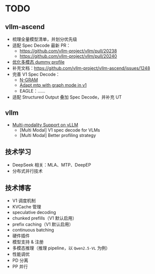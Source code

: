 # TODO

## vllm-ascend

- 梳理全量模型清单，并划分优先级
- 适配 Spec Decode 最新 PR：
  - https://github.com/vllm-project/vllm/pull/20238
  - https://github.com/vllm-project/vllm/pull/20240
- [优化多模态 dummy profile](https://github.com/vllm-project/vllm-ascend/issues/1465)
- 补充文档：https://github.com/vllm-project/vllm-ascend/issues/1248
- 完善 V1 Spec Decode：
  - [N-GRAM](https://github.com/vllm-project/vllm-ascend/pull/874/files)
  - [Adapt mtp with graph mode in v1](https://github.com/vllm-project/vllm-ascend/pull/1023)
  - EAGLE：……
- 适配 Structured Output 叠加 Spec Decode，并补充 UT

## vllm

- [Multi-modality Support on vLLM](https://github.com/vllm-project/vllm/issues/4194)
  - [Multi Modal] V1 spec decode for VLMs
  - [Multi Modal] Better profiling strategy

## 技术学习

- DeepSeek 相关：MLA、MTP、DeepEP
- 分布式并行技术

## 技术博客

- V1 调度机制
- KVCache 管理
- speculative decoding
- chunked prefills（V1 默认启用）
- prefix caching（V1 默认启用）
- continuous batching
- 硬件插件
- 模型支持 & 注册
- 多模态推理（推理 pipeline，以 `Qwen2.5-VL` 为例）
- 性能调优
- PD 分离
- PP 并行

